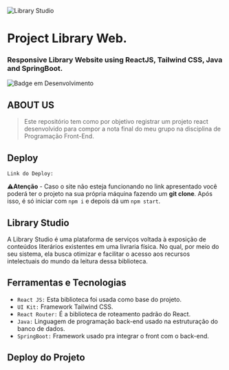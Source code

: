 ![Library Studio](https://user-images.githubusercontent.com/100232025/206030049-df584a4a-29cf-4235-bc60-8e8798436992.gif)
# Project Library Web.
### Responsive Library Website using ReactJS, Tailwind CSS, Java and SpringBoot.
![Badge em Desenvolvimento](http://img.shields.io/static/v1?label=STATUS&message=Concluído&color=4a309d&style=for-the-badge)

## ABOUT US
> Este repositório tem como por objetivo registrar um projeto react desenvolvido para compor a nota final do meu grupo na disciplina de Programação Front-End.

## Deploy 

`Link do Deploy:`

:warning:**Atenção** - Caso o site não esteja funcionando no link apresentado você poderá ter o projeto na sua própria máquina fazendo um **git clone**. Após isso, é só iniciar com `npm i` e depois dá um `npm start`.

## Library Studio 
A Library Studio é uma plataforma de serviços voltada à exposição de conteúdos literários existentes em uma livraria física. No qual, por meio do seu sistema, ela busca otimizar e facilitar o acesso aos recursos intelectuais do mundo da leitura dessa biblioteca.

## Ferramentas e Tecnologias 
- `React JS:` Esta biblioteca foi usada como base do projeto.
- `UI Kit:` Framework Tailwind CSS.
- `React Router:` É a biblioteca de roteamento padrão do React.
- `Java:` Linguagem de programação back-end usado na estruturação do banco de dados.
- `SpringBoot:` Framework usado pra integrar o front com o back-end. 

## Deploy do Projeto
